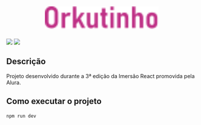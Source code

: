 <h1 align="center">
  <img alt="Orkutinho" title="#Orkutinho" width="300px" src="./public/img/logo.svg" />
</h1>

<img src="https://img.shields.io/static/v1?label=MichelleBudri&message=Orkutinho&color=d81d99"/> <img src="https://img.shields.io/github/license/MichelleBudri/orkutinho"/>


## Descrição
<p>Projeto desenvolvido durante a 3ª edição da Imersão React promovida pela Alura.</p>

## Como executar o projeto
```
npm run dev
```
